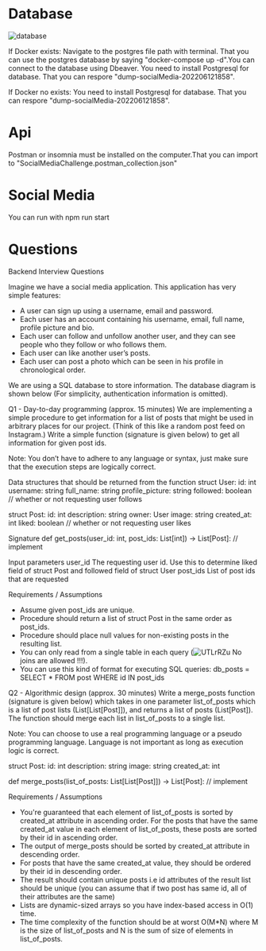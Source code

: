 # Database

![database](https://user-images.githubusercontent.com/33065479/173246192-6b6e1fff-b0f7-4e96-9c61-353929d062cb.png)

If Docker exists:
Navigate to the postgres file path with terminal. That you can use the postgres database by saying "docker-compose up -d".You can connect to the database using Dbeaver.
You need to install Postgresql for database. That you can respore "dump-socialMedia-202206121858".

If Docker no exists:
You need to install Postgresql for database. That you can respore "dump-socialMedia-202206121858".

# Api
Postman or insomnia must be installed on the computer.That you can import to "SocialMediaChallenge.postman_collection.json"

# Social Media
You can run with npm run start

# Questions
Backend Interview Questions

Imagine we have a social media application. This application has very simple features:


-	A user can sign up using a username, email and password.
-	Each user has an account containing his username, email, full name, profile picture and bio.
-	Each user can follow and unfollow another user, and they can see people who they follow or who follows them.
-	Each user can like another user’s posts.
-	Each user can post a photo which can be seen in his profile in chronological order.

We are using a SQL database to store information. The database diagram is shown below (For simplicity, authentication information is omitted).

Q1 - Day-to-day programming (approx. 15 minutes)
We are implementing a simple procedure to get information for a list of posts that might be used in arbitrary places for our project. (Think of this like a random post feed on Instagram.) Write a simple function (signature is given below) to get all information for given post ids.

Note: You don’t have to adhere to any language or syntax, just make sure that the execution steps are logically correct.

Data structures that should be returned from the function
struct User:
   id: int
   username: string
   full_name: string
   profile_picture: string
   followed: boolean  // whether or not requesting user follows

struct Post:
   id: int
   description: string
   owner: User
   image: string
   created_at: int
   liked: boolean  // whether or not requesting user likes

Signature 
def get_posts(user_id: int, post_ids: List[int]) -> List[Post]: // implement

Input parameters
user_id	The requesting user id. Use this to determine liked field of struct Post and followed field of struct User
post_ids	List of post ids that are requested

Requirements / Assumptions
-	Assume given post_ids are unique.
-	Procedure should return a list of struct Post in the same order as post_ids.
-	Procedure should place null values for non-existing posts in the resulting list.
-	You can only read from a single table in each query (![UTLrRZu](https://user-images.githubusercontent.com/33065479/173246201-bdc55202-da6d-4b8c-ae07-f16bd937c794.png) No joins are allowed !!!).
-	You can use this kind of format for executing SQL queries:
db_posts = SELECT * FROM post WHERE id IN post_ids

Q2 - Algorithmic design (approx. 30 minutes)
Write a merge_posts function (signature is given below) which takes in one parameter list_of_posts which is a list of post lists (List[List[Post]]), and returns a list of posts (List[Post]). The function should merge each list in list_of_posts to a single list.

Note: You can choose to use a real programming language or a pseudo programming language. Language is not important as long as execution logic is correct.

struct Post:
   id: int
   description: string
   image: string
   created_at: int

def merge_posts(list_of_posts: List[List[Post]]) -> List[Post]: // implement

Requirements / Assumptions
-	You're guaranteed that each element of list_of_posts is sorted by created_at attribute in ascending order. For the posts that have the same created_at value in each element of list_of_posts, these posts are sorted by their id in ascending order.
-	The output of merge_posts should be sorted by created_at attribute in descending order.
-	For posts that have the same created_at value, they should be ordered by their id in descending order.
-	The result should contain unique posts i.e id attributes of the result list should be unique (you can assume that if two post has same id, all of their attributes are the same)
-	Lists are dynamic-sized arrays so you have index-based access in O(1) time.
-	The time complexity of the function should be at worst O(M*N) where M is the size of list_of_posts and N is the sum of size of elements in list_of_posts.


